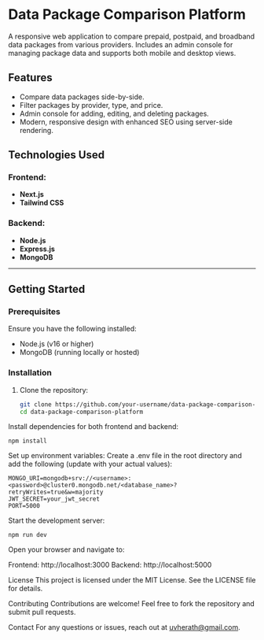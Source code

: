 
# Data Package Comparison Platform  

A responsive web application to compare prepaid, postpaid, and broadband data packages from various providers. Includes an admin console for managing package data and supports both mobile and desktop views.

## Features  
- Compare data packages side-by-side.  
- Filter packages by provider, type, and price.  
- Admin console for adding, editing, and deleting packages.  
- Modern, responsive design with enhanced SEO using server-side rendering.  

## Technologies Used  
### Frontend:  
- **Next.js**  
- **Tailwind CSS**  

### Backend:  
- **Node.js**  
- **Express.js**  
- **MongoDB**  

---

## Getting Started  

### Prerequisites  
Ensure you have the following installed:  
- Node.js (v16 or higher)  
- MongoDB (running locally or hosted)  

### Installation  

1. Clone the repository:  
   ```bash  
   git clone https://github.com/your-username/data-package-comparison-platform.git  
   cd data-package-comparison-platform  
Install dependencies for both frontend and backend:

    npm install  

Set up environment variables:
Create a .env file in the root directory and add the following (update with your actual values):

    MONGO_URI=mongodb+srv://<username>:<password>@cluster0.mongodb.net/<database_name>?retryWrites=true&w=majority  
    JWT_SECRET=your_jwt_secret  
    PORT=5000  

Start the development server:

    npm run dev  

Open your browser and navigate to:

Frontend: http://localhost:3000
Backend: http://localhost:5000

License
This project is licensed under the MIT License. See the LICENSE file for details.

Contributing
Contributions are welcome! Feel free to fork the repository and submit pull requests.

Contact
For any questions or issues, reach out at uvherath@gmail.com.
